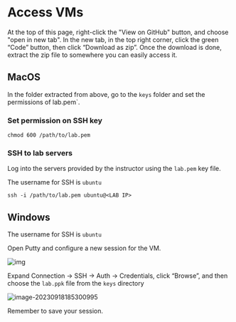 # Access VMs
At the top of this page, right-click the "View on GitHub" button, and choose "open in new tab". In the new tab, in the top right corner, click the green “Code” button, then click “Download as zip”. Once the download is done, extract the zip file to somewhere you can easily access it.

## MacOS 

In the folder extracted from above, go to the `keys` folder and set the permissions of lab.pem`.

### Set permission on SSH key 
```
chmod 600 /path/to/lab.pem
```

### SSH to lab servers 
Log into the servers provided by the instructor using the `lab.pem` key file.

The username for SSH is `ubuntu`

```
ssh -i /path/to/lab.pem ubuntu@<LAB IP> 
```


## Windows 
The username for SSH is `ubuntu`

Open Putty and configure a new session for the VM.

![img](https://jruels.github.io/adv-ansible/labs/access_lab/images/putty-session.png)

Expand Connection -> SSH -> Auth -> Credentials, click “Browse”, and then choose the `lab.ppk` file from the `keys` directory

![image-20230918185300995](https://jruels.github.io/adv-ansible/labs/access_lab/images/putty-auth.png)

Remember to save your session.
